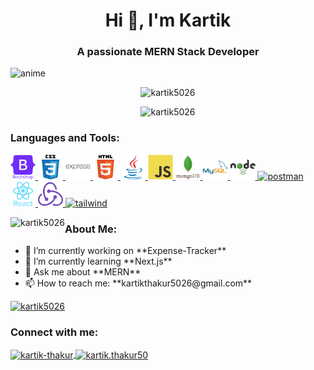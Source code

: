 <h1 align="center">Hi 👋, I'm Kartik</h1>
<h3 align="center">A passionate MERN Stack Developer</h3>

<img src="https://i.pinimg.com/originals/33/fa/71/33fa7169ec81266cec664f84322dbf2a.gif" width="100%" style="height: 200px; object-fit: cover;" alt="anime">

<!-- GitHub Stats: Highlights come first -->
<p align="center">
  <img src="https://github-readme-stats.vercel.app/api?username=kartik5026&show_icons=true&locale=en" alt="kartik5026" />
</p>

<p align="center">
  <img src="https://github-readme-streak-stats.herokuapp.com/?user=kartik5026&" alt="kartik5026" />
</p>

<!-- Languages: Display your skills to showcase -->
<h3 align="left">Languages and Tools:</h3>
<p align="left">
  <a href="https://getbootstrap.com" target="_blank" rel="noreferrer">
    <img src="https://raw.githubusercontent.com/devicons/devicon/master/icons/bootstrap/bootstrap-plain-wordmark.svg" alt="bootstrap" width="40" height="40"/>
  </a>
  <a href="https://www.w3schools.com/css/" target="_blank" rel="noreferrer">
    <img src="https://raw.githubusercontent.com/devicons/devicon/master/icons/css3/css3-original-wordmark.svg" alt="css3" width="40" height="40"/>
  </a>
  <a href="https://expressjs.com" target="_blank" rel="noreferrer">
    <img src="https://raw.githubusercontent.com/devicons/devicon/master/icons/express/express-original-wordmark.svg" alt="express" width="40" height="40"/>
  </a>
  <a href="https://www.w3.org/html/" target="_blank" rel="noreferrer">
    <img src="https://raw.githubusercontent.com/devicons/devicon/master/icons/html5/html5-original-wordmark.svg" alt="html5" width="40" height="40"/>
  </a>
  <a href="https://www.java.com" target="_blank" rel="noreferrer">
    <img src="https://raw.githubusercontent.com/devicons/devicon/master/icons/java/java-original.svg" alt="java" width="40" height="40"/>
  </a>
  <a href="https://developer.mozilla.org/en-US/docs/Web/JavaScript" target="_blank" rel="noreferrer">
    <img src="https://raw.githubusercontent.com/devicons/devicon/master/icons/javascript/javascript-original.svg" alt="javascript" width="40" height="40"/>
  </a>
  <a href="https://www.mongodb.com/" target="_blank" rel="noreferrer">
    <img src="https://raw.githubusercontent.com/devicons/devicon/master/icons/mongodb/mongodb-original-wordmark.svg" alt="mongodb" width="40" height="40"/>
  </a>
  <a href="https://www.mysql.com/" target="_blank" rel="noreferrer">
    <img src="https://raw.githubusercontent.com/devicons/devicon/master/icons/mysql/mysql-original-wordmark.svg" alt="mysql" width="40" height="40"/>
  </a>
  <a href="https://nodejs.org" target="_blank" rel="noreferrer">
    <img src="https://raw.githubusercontent.com/devicons/devicon/master/icons/nodejs/nodejs-original-wordmark.svg" alt="nodejs" width="40" height="40"/>
  </a>
  <a href="https://postman.com" target="_blank" rel="noreferrer">
    <img src="https://www.vectorlogo.zone/logos/getpostman/getpostman-icon.svg" alt="postman" width="40" height="40"/>
  </a>
  <a href="https://reactjs.org/" target="_blank" rel="noreferrer">
    <img src="https://raw.githubusercontent.com/devicons/devicon/master/icons/react/react-original-wordmark.svg" alt="react" width="40" height="40"/>
  </a>
  <a href="https://redux.js.org" target="_blank" rel="noreferrer">
    <img src="https://raw.githubusercontent.com/devicons/devicon/master/icons/redux/redux-original.svg" alt="redux" width="40" height="40"/>
  </a>
  <a href="https://tailwindcss.com/" target="_blank" rel="noreferrer">
    <img src="https://www.vectorlogo.zone/logos/tailwindcss/tailwindcss-icon.svg" alt="tailwind" width="40" height="40"/>
  </a>
</p>

<!-- Top Languages: Another GitHub highlight -->
<p><img align="left" src="https://github-readme-stats.vercel.app/api/top-langs?username=kartik5026&show_icons=true&locale=en&layout=compact" alt="kartik5026" /></p>

<!-- About Me: Mention your projects and current focus -->
<h3 align="left">About Me:</h3>
<ul>
  <li>🔭 I’m currently working on **Expense-Tracker**</li>
  <li>🌱 I’m currently learning **Next.js**</li>
  <li>💬 Ask me about **MERN**</li>
  <li>📫 How to reach me: **kartikthakur5026@gmail.com**</li>
</ul>

<!-- Trophies: Nice to showcase at the end -->
<p align="left"> 
  <a href="https://github.com/ryo-ma/github-profile-trophy">
    <img src="https://github-profile-trophy.vercel.app/?username=kartik5026" alt="kartik5026" />
  </a> 
</p>

<!-- Connect with Me: Make it easy for them to reach you -->
<h3 align="left">Connect with me:</h3>
<p align="left">
  <a href="https://linkedin.com/in/kartik-thakur-/" target="blank">
    <img align="center" src="https://raw.githubusercontent.com/rahuldkjain/github-profile-readme-generator/master/src/images/icons/Social/linked-in-alt.svg" alt="kartik-thakur" height="30" width="40" />
  </a>
  <a href="https://instagram.com/kartik.thakur50" target="blank">
    <img align="center" src="https://raw.githubusercontent.com/rahuldkjain/github-profile-readme-generator/master/src/images/icons/Social/instagram.svg" alt="kartik.thakur50" height="30" width="40" />
  </a>
</p>
